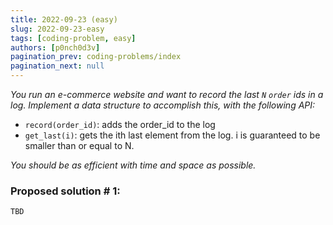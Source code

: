```yaml
---
title: 2022-09-23 (easy)
slug: 2022-09-23-easy
tags: [coding-problem, easy]
authors: [p0nch0d3v]
pagination_prev: coding-problems/index
pagination_next: null
---
```

*You run an e-commerce website and want to record the last `N` `order` ids in a log. Implement a data structure to accomplish this, with the following API:*

- `record(order_id)`: adds the order_id to the log
- `get_last(i)`: gets the ith last element from the log. i is guaranteed to be smaller than or equal to N.

*You should be as efficient with time and space as possible.*

### Proposed solution # 1:
```TBD```